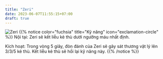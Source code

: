 ```yaml
---
title: "Zeri"
date: 2023-06-07T11:55:15+07:00
draft: true
---
```

![Zeri](https://storage.googleapis.com/www.publish.nocodesites.co.uk/prod/2542/files/3e60f6c87c87859406987e7f3639f1193107cfc54df336562949fff5027b3d7df7484f093b12823d1b66ff6e1f82e970d7b3fa83c60ca313b7750e50a8cad996.png)
{{% notice color="fuchsia" title="Kỹ năng" icon="exclamation-circle" %}}
Nội tại: Zeri sẽ kết liễu kẻ thù dưới ngưỡng máu nhất định.

Kích hoạt: Trong vòng 5 giây, đòn đánh của Zeri sẽ gây sát thương vật lý lên 3/3/5 kẻ thù. Kết liễu kẻ thù sẽ hồi lại kỹ năng này.
{{% /notice %}}